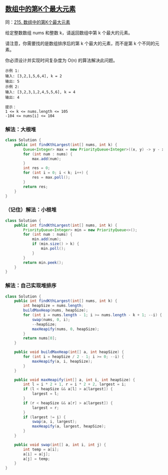 ## [数组中的第K个最大元素](https://leetcode.cn/problems/kth-largest-element-in-an-array/description/)
同：[215. 数组中的第K个最大元素](https://leetcode.cn/problems/kth-largest-element-in-an-array/description/)

给定整数数组 nums 和整数 k，请返回数组中第 k 个最大的元素。

请注意，你需要找的是数组排序后的第 k 个最大的元素，而不是第 k 个不同的元素。

你必须设计并实现时间复杂度为 O(n) 的算法解决此问题。


````
示例 1:
输入: [3,2,1,5,6,4], k = 2
输出: 5
示例 2:
输入: [3,2,3,1,2,4,5,5,6], k = 4
输出: 4
````
````
提示：
1 <= k <= nums.length <= 105
-104 <= nums[i] <= 104
````

### 解法：大根堆

````java
class Solution {
    public int findKthLargest(int[] nums, int k) {
        Queue<Integer> max = new PriorityQueue<Integer>((x, y) -> y - x);
        for (int num : nums) {
            max.add(num);
        }
        int res = 0;
        for (int i = 0; i < k; i++) {
            res = max.poll();
        }
        return res;
    }
}
````

### （记住）解法：小根堆
````java
class Solution {
    public int findKthLargest(int[] nums, int k) {
        PriorityQueue<Integer> min = new PriorityQueue<>();
        for (int num : nums) {
            min.add(num);
            if (min.size() > k) {
                min.poll();
            }
        }
        return min.peek();
    }
}
````

### 解法：自己实现堆排序
````java
class Solution {
    public int findKthLargest(int[] nums, int k) {
        int heapSize = nums.length;
        buildMaxHeap(nums, heapSize);
        for (int i = nums.length - 1; i >= nums.length - k + 1; --i) {
            swap(nums, 0, i);
            --heapSize;
            maxHeapify(nums, 0, heapSize);
        }
        return nums[0];
    }

    public void buildMaxHeap(int[] a, int heapSize) {
        for (int i = heapSize / 2 - 1; i >= 0; --i) {
            maxHeapify(a, i, heapSize);
        }
    }

    public void maxHeapify(int[] a, int i, int heapSize) {
        int l = i * 2 + 1, r = i * 2 + 2, largest = i;
        if (l < heapSize && a[l] > a[largest]) {
            largest = l;
        }
        if (r < heapSize && a[r] > a[largest]) {
            largest = r;
        }
        if (largest != i) {
            swap(a, i, largest);
            maxHeapify(a, largest, heapSize);
        }
    }

    public void swap(int[] a, int i, int j) {
        int temp = a[i];
        a[i] = a[j];
        a[j] = temp;
    }
}
````
